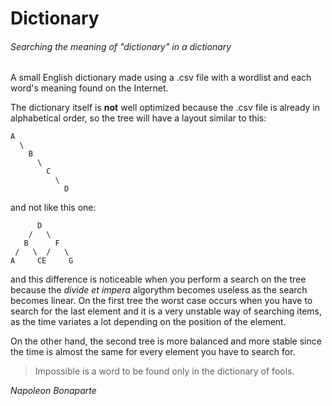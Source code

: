 # Dictionary
###### Searching the meaning of "dictionary" in a dictionary

A small English dictionary made using a .csv file with a wordlist and each word's meaning found on the Internet.

The dictionary itself is **not** well optimized because the .csv file is already in alphabetical order, so the tree will have a layout similar to this:
```
A
  \
    B
      \
        C
          \
            D
```
and not like this one:
```
      D
    /   \
   B      F
 /   \  /   \
A     CE     G
```
and this difference is noticeable when you perform a search on the tree because the *divide et impera* algorythm becomes useless as the search becomes linear.
On the first tree the worst case occurs when you have to search for the last element and it is a very unstable way of searching items, as the time variates a lot depending on the position of the element.

On the other hand, the second tree is more balanced and more stable since the time is almost the same for every element you have to search for.


>Impossible is a word to be found only in the dictionary of fools.

*Napoleon Bonaparte*
